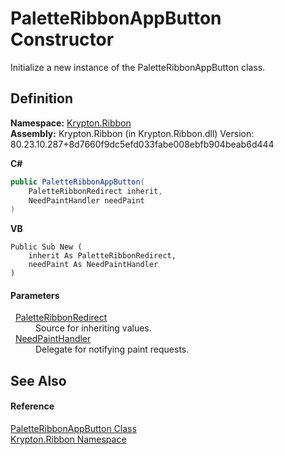 # PaletteRibbonAppButton Constructor


Initialize a new instance of the PaletteRibbonAppButton class.



## Definition
**Namespace:** <a href="1e9bc734-cff9-e9b8-f013-94cdac669794.md">Krypton.Ribbon</a>  
**Assembly:** Krypton.Ribbon (in Krypton.Ribbon.dll) Version: 80.23.10.287+8d7660f9dc5efd033fabe008ebfb904beab6d444

**C#**
``` C#
public PaletteRibbonAppButton(
	PaletteRibbonRedirect inherit,
	NeedPaintHandler needPaint
)
```
**VB**
``` VB
Public Sub New ( 
	inherit As PaletteRibbonRedirect,
	needPaint As NeedPaintHandler
)
```



#### Parameters
<dl><dt>  <a href="ef4a49ef-a849-d278-2990-de5458055743.md">PaletteRibbonRedirect</a></dt><dd>Source for inheriting values.</dd><dt>  <a href="33f685bd-f838-7c82-3e84-2827dccd141e.md">NeedPaintHandler</a></dt><dd>Delegate for notifying paint requests.</dd></dl>

## See Also


#### Reference
<a href="f075df9c-2cdd-c633-a82b-9644b038fa61.md">PaletteRibbonAppButton Class</a>  
<a href="1e9bc734-cff9-e9b8-f013-94cdac669794.md">Krypton.Ribbon Namespace</a>  
